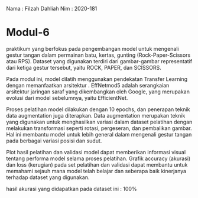 Nama : Filzah Dahliah
Nim  : 2020-181


# Modul-6
praktikum yang berfokus pada pengembangan model untuk mengenali gestur tangan dalam permainan batu, kertas, gunting (Rock-Paper-Scissors atau RPS). Dataset yang digunakan terdiri dari gambar-gambar representatif dari ketiga gestur tersebut, yaitu ROCK, PAPER, dan SCISSORS.

Pada modul ini, model dilatih menggunakan pendekatan Transfer Learning dengan memanfaatkan arsitektur . EffNetmod5 adalah serangkaian arsitektur jaringan saraf yang dikembangkan oleh Google, yang merupakan evolusi dari model sebelumnya, yaitu EfficientNet.

Proses pelatihan model dilakukan dengan 10 epochs, dan penerapan teknik data augmentation juga diterapkan. Data augmentation merupakan teknik yang digunakan untuk menghasilkan variasi dalam dataset pelatihan dengan melakukan transformasi seperti rotasi, pergeseran, dan pembalikan gambar. Hal ini membantu model untuk lebih general dalam mengenali gestur tangan pada berbagai variasi posisi dan sudut.

Plot hasil pelatihan dan validasi model dapat memberikan informasi visual tentang performa model selama proses pelatihan. Grafik accuracy (akurasi) dan loss (kerugian) pada set pelatihan dan validasi dapat membantu untuk memahami sejauh mana model telah belajar dan seberapa baik kinerjanya terhadap dataset yang digunakan.

hasil akurasi yang didapatkan pada dataset ini : 100%
